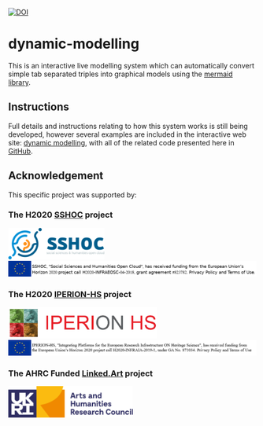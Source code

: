 [![DOI](https://zenodo.org/badge/DOI/10.5281/zenodo.4724103.svg)](https://doi.org/10.5281/zenodo.4724103)
# dynamic-modelling
This is an interactive live modelling system which can automatically convert simple tab separated triples into graphical models using the [mermaid library](https://mermaid-js.github.io/mermaid).  

## Instructions
Full details and instructions relating to how this system works is still being developed, however several examples are included in the interactive web site: [dynamic modelling](https://research.ng-london.org.uk/modelling/), with all of the related code presented here in [GitHub](https://github.com/jpadfield/dynamic-modelling).

## Acknowledgement
This specific project was supported by:

### The H2020 [SSHOC](https://sshopencloud.eu/) project
[<img height="64px" src="https://github.com/jpadfield/simple-modelling/blob/master/docs/graphics/sshoc-logo.png" alt="SSHOC">](https://sshopencloud.eu/)<br/>
[<img height="32px" src="https://github.com/jpadfield/simple-modelling/blob/master/docs/graphics/sshoc-eu-tag2.png" alt="SSHOC">](https://sshopencloud.eu/)

### The H2020 [IPERION-HS](https://www.iperionhs.eu/) project
[<img height="64px" src="https://github.com/jpadfield/simple-modelling/blob/master/docs/graphics/IPERION-HS%20Logo.png" alt="IPERION-HS">](https://www.iperionhs.eu/)<br/>
[<img height="32px" src="https://github.com/jpadfield/simple-modelling/blob/master/docs/graphics/iperionhs-eu-tag2.png" alt="IPERION-HS">](https://www.iperionhs.eu/)

### The AHRC Funded [Linked.Art](https://linked.art/) project
[<img height="64px" src="https://github.com/jpadfield/simple-modelling/blob/master/docs/graphics/UKRI_AHR_Council-Logo_Horiz-RGB.png" alt="Linked.Art">](https://ahrc.ukri.org/)
